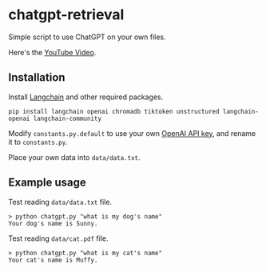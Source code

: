 # chatgpt-retrieval

Simple script to use ChatGPT on your own files.

Here's the [YouTube Video](https://youtu.be/9AXP7tCI9PI).

## Installation

Install [Langchain](https://github.com/hwchase17/langchain) and other required packages.
```
pip install langchain openai chromadb tiktoken unstructured langchain-openai langchain-community
```
Modify `constants.py.default` to use your own [OpenAI API key](https://platform.openai.com/account/api-keys), and rename it to `constants.py`.

Place your own data into `data/data.txt`.

## Example usage
Test reading `data/data.txt` file.
```
> python chatgpt.py "what is my dog's name"
Your dog's name is Sunny.
```

Test reading `data/cat.pdf` file.
```
> python chatgpt.py "what is my cat's name"
Your cat's name is Muffy.
```
